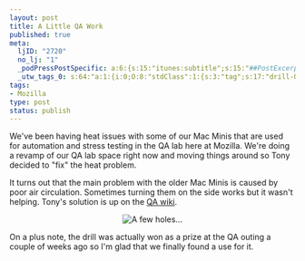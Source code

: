 ```yaml
--- 
layout: post
title: A Little QA Work
published: true
meta: 
  ljID: "2720"
  no_lj: "1"
  _podPressPostSpecific: a:6:{s:15:"itunes:subtitle";s:15:"##PostExcerpt##";s:14:"itunes:summary";s:15:"##PostExcerpt##";s:15:"itunes:keywords";s:17:"##WordPressCats##";s:13:"itunes:author";s:10:"##Global##";s:15:"itunes:explicit";s:7:"Default";s:12:"itunes:block";s:7:"Default";}
  _utw_tags_0: s:64:"a:1:{i:0;O:8:"stdClass":1:{s:3:"tag";s:17:"drill-QA-mac-mini";}}";
tags: 
- Mozilla
type: post
status: publish
---
```

We've been having heat issues with some of our Mac Minis that are used for automation and stress testing in the QA lab here at Mozilla. We're doing a revamp of our QA lab space right now and moving things around so Tony decided to "fix" the heat problem.

It turns out that the main problem with the older Mac Minis is caused by poor air circulation. Sometimes turning them on the side works but it wasn't helping. Tony's solution is up on the <a href="http://wiki.mozilla.org/MozillaQualityAssurance:Home_Page:qamini_redefined">QA wiki</a>.
<p align="center"><img src="http://wiki.mozilla.org/images/4/45/Photo_14.jpg" alt="A few holes..." /></p>
On a plus note, the drill was actually won as a prize at the QA outing a couple of weeks ago so I'm glad that we finally found a use for it.
